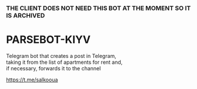 ### THE CLIENT DOES NOT NEED THIS BOT AT THE MOMENT SO IT IS ARCHIVED

# PARSEBOT-KIYV
Telegram bot that creates a post in Telegram,\
taking it from the list of apartments for rent and,\
if necessary, forwards it to the channel

https://t.me/salkooua
